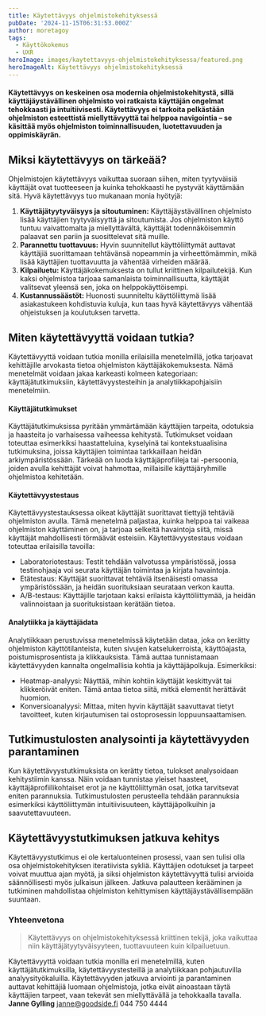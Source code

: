 ```yaml
---
title: Käytettävyys ohjelmistokehityksessä
pubDate: '2024-11-15T06:31:53.000Z'
author: moretagoy
tags:
  - Käyttökokemus
  - UXR
heroImage: images/kaytettavyys-ohjelmistokehityksessa/featured.png
heroImageAlt: Käytettävyys ohjelmistokehityksessä
---
```


#### Käytettävyys on keskeinen osa modernia ohjelmistokehitystä, sillä käyttäjäystävällinen ohjelmisto voi ratkaista käyttäjän ongelmat tehokkaasti ja intuitiivisesti. Käytettävyys ei tarkoita pelkästään ohjelmiston esteettistä miellyttävyyttä tai helppoa navigointia – se käsittää myös ohjelmiston toiminnallisuuden, luotettavuuden ja oppimiskäyrän.

## Miksi käytettävyys on tärkeää?

Ohjelmistojen käytettävyys vaikuttaa suoraan siihen, miten tyytyväisiä käyttäjät ovat tuotteeseen ja kuinka tehokkaasti he pystyvät käyttämään sitä. Hyvä käytettävyys tuo mukanaan monia hyötyjä:

1.  **Käyttäjätyytyväisyys ja sitoutuminen:** Käyttäjäystävällinen ohjelmisto lisää käyttäjien tyytyväisyyttä ja sitoutumista. Jos ohjelmiston käyttö tuntuu vaivattomalta ja miellyttävältä, käyttäjät todennäköisemmin palaavat sen pariin ja suosittelevat sitä muille.
2.  **Parannettu tuottavuus:** Hyvin suunnitellut käyttöliittymät auttavat käyttäjiä suorittamaan tehtävänsä nopeammin ja virheettömämmin, mikä lisää käyttäjien tuottavuutta ja vähentää virheiden määrää.
3.  **Kilpailuetu:** Käyttäjäkokemuksesta on tullut kriittinen kilpailutekijä. Kun kaksi ohjelmistoa tarjoaa samanlaista toiminnallisuutta, käyttäjät valitsevat yleensä sen, joka on helppokäyttöisempi.
4.  **Kustannussäästöt:** Huonosti suunniteltu käyttöliittymä lisää asiakastukeen kohdistuvia kuluja, kun taas hyvä käytettävyys vähentää ohjeistuksen ja koulutuksen tarvetta.

## Miten käytettävyyttä voidaan tutkia?

Käytettävyyttä voidaan tutkia monilla erilaisilla menetelmillä, jotka tarjoavat kehittäjille arvokasta tietoa ohjelmiston käyttäjäkokemuksesta. Nämä menetelmät voidaan jakaa karkeasti kolmeen kategoriaan: käyttäjätutkimuksiin, käytettävyystesteihin ja analytiikkapohjaisiin menetelmiin.

#### Käyttäjätutkimukset

Käyttäjätutkimuksissa pyritään ymmärtämään käyttäjien tarpeita, odotuksia ja haasteita jo varhaisessa vaiheessa kehitystä. Tutkimukset voidaan toteuttaa esimerkiksi haastatteluina, kyselyinä tai kontekstuaalisina tutkimuksina, joissa käyttäjien toimintaa tarkkaillaan heidän arkiympäristössään. Tärkeää on luoda käyttäjäprofiileja tai -persoonia, joiden avulla kehittäjät voivat hahmottaa, millaisille käyttäjäryhmille ohjelmistoa kehitetään.

#### Käytettävyystestaus

Käytettävyystestauksessa oikeat käyttäjät suorittavat tiettyjä tehtäviä ohjelmiston avulla. Tämä menetelmä paljastaa, kuinka helppoa tai vaikeaa ohjelmiston käyttäminen on, ja tarjoaa selkeitä havaintoja siitä, missä käyttäjät mahdollisesti törmäävät esteisiin. Käytettävyystestaus voidaan toteuttaa erilaisilla tavoilla:

-   Laboratoriotestaus: Testit tehdään valvotussa ympäristössä, jossa testinohjaaja voi seurata käyttäjän toimintaa ja kirjata havaintoja.
-   Etätestaus: Käyttäjät suorittavat tehtäviä itsenäisesti omassa ympäristössään, ja heidän suorituksiaan seurataan verkon kautta.
-   A/B-testaus: Käyttäjille tarjotaan kaksi erilaista käyttöliittymää, ja heidän valinnoistaan ja suorituksistaan kerätään tietoa.

#### Analytiikka ja käyttäjädata

Analytiikkaan perustuvissa menetelmissä käytetään dataa, joka on kerätty ohjelmiston käyttötilanteista, kuten sivujen katselukerroista, käyttöajasta, poistumisprosentista ja klikkauksista. Tämä auttaa tunnistamaan käytettävyyden kannalta ongelmallisia kohtia ja käyttäjäpolkuja. Esimerkiksi:

-   Heatmap-analyysi: Näyttää, mihin kohtiin käyttäjät keskittyvät tai klikkeröivät eniten. Tämä antaa tietoa siitä, mitkä elementit herättävät huomion.
-   Konversioanalyysi: Mittaa, miten hyvin käyttäjät saavuttavat tietyt tavoitteet, kuten kirjautumisen tai ostoprosessin loppuunsaattamisen.

## Tutkimustulosten analysointi ja käytettävyyden parantaminen

Kun käytettävyystutkimuksista on kerätty tietoa, tulokset analysoidaan kehitystiimin kanssa. Näin voidaan tunnistaa yleiset haasteet, käyttäjäprofiilikohtaiset erot ja ne käyttöliittymän osat, jotka tarvitsevat eniten parannuksia. Tutkimustulosten perusteella tehdään parannuksia esimerkiksi käyttöliittymän intuitiivisuuteen, käyttäjäpolkuihin ja saavutettavuuteen.

## Käytettävyystutkimuksen jatkuva kehitys

Käytettävyystutkimus ei ole kertaluonteinen prosessi, vaan sen tulisi olla osa ohjelmistokehityksen iteratiivista sykliä. Käyttäjien odotukset ja tarpeet voivat muuttua ajan myötä, ja siksi ohjelmiston käytettävyyttä tulisi arvioida säännöllisesti myös julkaisun jälkeen. Jatkuva palautteen kerääminen ja tutkiminen mahdollistaa ohjelmiston kehittymisen käyttäjäystävällisempään suuntaan.

### Yhteenvetona

> Käytettävyys on ohjelmistokehityksessä kriittinen tekijä, joka vaikuttaa niin käyttäjätyytyväisyyteen, tuottavuuteen kuin kilpailuetuun.

Käytettävyyttä voidaan tutkia monilla eri menetelmillä, kuten käyttäjätutkimuksilla, käytettävyystesteillä ja analytiikkaan pohjautuvilla analyysityökaluilla. Käytettävyyden jatkuva arviointi ja parantaminen auttavat kehittäjiä luomaan ohjelmistoja, jotka eivät ainoastaan täytä käyttäjien tarpeet, vaan tekevät sen miellyttävällä ja tehokkaalla tavalla.   **Janne Gylling** janne@goodside.fi 044 750 4444